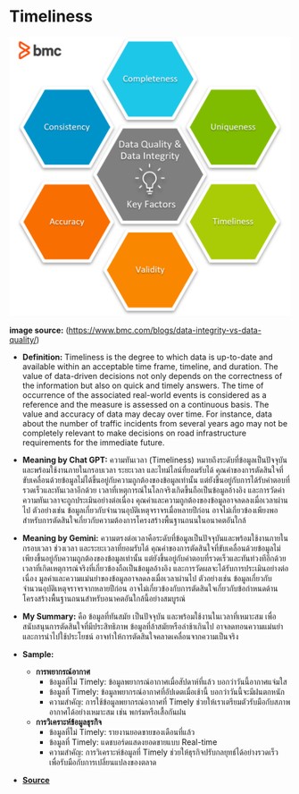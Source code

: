 # Timeliness

![data](img/DataQuality.png)

**image source:** (https://www.bmc.com/blogs/data-integrity-vs-data-quality/)
  
- **Definition:** Timeliness is the degree to which data is up-to-date and available within an acceptable time frame, timeline, and duration.
The value of data-driven decisions not only depends on the correctness of the information but also on quick and timely answers. The time of occurrence of the associated real-world events is considered as a reference and the measure is assessed on a continuous basis. The value and accuracy of data may decay over time.
For instance, data about the number of traffic incidents from several years ago may not be completely relevant to make decisions on road infrastructure requirements for the immediate future.

- **Meaning by Chat GPT:** ความทันเวลา (Timeliness) หมายถึงระดับที่ข้อมูลเป็นปัจจุบันและพร้อมใช้งานภายในกรอบเวลา ระยะเวลา และไทม์ไลน์ที่ยอมรับได้
คุณค่าของการตัดสินใจที่ขับเคลื่อนด้วยข้อมูลไม่ได้ขึ้นอยู่กับความถูกต้องของข้อมูลเท่านั้น แต่ยังขึ้นอยู่กับการได้รับคำตอบที่รวดเร็วและทันเวลาอีกด้วย เวลาที่เหตุการณ์ในโลกจริงเกิดขึ้นถือเป็นข้อมูลอ้างอิง และการวัดค่าความทันเวลาจะถูกประเมินอย่างต่อเนื่อง คุณค่าและความถูกต้องของข้อมูลอาจลดลงเมื่อเวลาผ่านไป
ตัวอย่างเช่น ข้อมูลเกี่ยวกับจำนวนอุบัติเหตุจราจรเมื่อหลายปีก่อน อาจไม่เกี่ยวข้องเพียงพอสำหรับการตัดสินใจเกี่ยวกับความต้องการโครงสร้างพื้นฐานถนนในอนาคตอันใกล้

- **Meaning by Gemini:** ความตรงต่อเวลาคือระดับที่ข้อมูลเป็นปัจจุบันและพร้อมใช้งานภายในกรอบเวลา ช่วงเวลา และระยะเวลาที่ยอมรับได้
คุณค่าของการตัดสินใจที่ขับเคลื่อนด้วยข้อมูลไม่เพียงขึ้นอยู่กับความถูกต้องของข้อมูลเท่านั้น แต่ยังขึ้นอยู่กับคำตอบที่รวดเร็วและทันท่วงทีอีกด้วย เวลาที่เกิดเหตุการณ์จริงที่เกี่ยวข้องถือเป็นข้อมูลอ้างอิง และการวัดผลจะได้รับการประเมินอย่างต่อเนื่อง มูลค่าและความแม่นยำของข้อมูลอาจลดลงเมื่อเวลาผ่านไป
ตัวอย่างเช่น ข้อมูลเกี่ยวกับจำนวนอุบัติเหตุจราจรจากหลายปีก่อน อาจไม่เกี่ยวข้องกับการตัดสินใจเกี่ยวกับข้อกำหนดด้านโครงสร้างพื้นฐานถนนสำหรับอนาคตอันใกล้นี้อย่างสมบูรณ์

- **My Summary:** คือ ข้อมูลที่ทันสมัย เป็นปัจจุบัน และพร้อมใช้งานในเวลาที่เหมาะสม เพื่อสนับสนุนการตัดสินใจที่มีประสิทธิภาพ ข้อมูลที่ล้าสมัยหรือล่าช้าเกินไป อาจลดทอนความแม่นยำและการนำไปใช้ประโยชน์ อาจทำให้การตัดสินใจคลาดเคลื่อนจากความเป็นจริง
 
- **Sample:** 
  - **การพยากรณ์อากาศ**
    - ข้อมูลที่ไม่ Timely: ข้อมูลพยากรณ์อากาศเมื่อสัปดาห์ที่แล้ว บอกว่าวันนี้อากาศแจ่มใส
    - ข้อมูลที่ Timely: ข้อมูลพยากรณ์อากาศที่อัปเดตเมื่อเช้านี้ บอกว่าวันนี้จะมีฝนตกหนัก
    - ความสำคัญ: การใช้ข้อมูลพยากรณ์อากาศที่ Timely ช่วยให้เราเตรียมตัวรับมือกับสภาพอากาศได้อย่างเหมาะสม เช่น พกร่มหรือเสื้อกันฝน
  - **การวิเคราะห์ข้อมูลธุรกิจ**
    - ข้อมูลที่ไม่ Timely: รายงานยอดขายของเดือนที่แล้ว
    - ข้อมูลที่ Timely: แดชบอร์ดแสดงยอดขายแบบ Real-time
    - ความสำคัญ: การวิเคราะห์ข้อมูลที่ Timely ช่วยให้ธุรกิจปรับกลยุทธ์ได้อย่างรวดเร็ว เพื่อรับมือกับการเปลี่ยนแปลงของตลาด
- **[Source](https://www.bmc.com/blogs/data-integrity-vs-data-quality/)**
